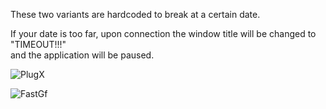 These two variants are hardcoded to break at a certain date.  
  
If your date is too far, upon connection the window title will be changed to "TIMEOUT!!!"  
and the application will be paused.  

![PlugX](https://github.com/yuankong666/Ultimate-RAT-Collection/assets/128066597/759a5e6d-fe2f-4f83-bee4-0c2678a6d87e)

![FastGf](https://github.com/yuankong666/Ultimate-RAT-Collection/assets/128066597/4faf57cf-3bee-4624-a65e-53b47a8ab568)

